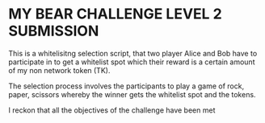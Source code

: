 # MY BEAR CHALLENGE LEVEL 2 SUBMISSION
This is a whitelisitng selection script, that two player Alice and Bob have to participate in to get a whitelist spot which their reward is  a certain amount of my non network token (TK).

The selection process involves the participants to play a game of rock, paper, scissors whereby the winner gets the whitelist spot and the tokens. 

I reckon that all the objectives of the challenge have been met
